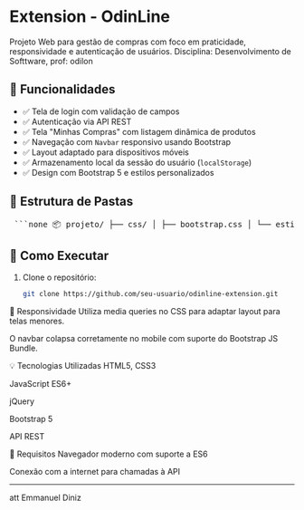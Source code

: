 # Extension - OdinLine

Projeto Web para gestão de compras com foco em praticidade, responsividade e autenticação de usuários. Disciplina: Desenvolvimento de Softtware, prof: odilon

## 🧩 Funcionalidades

- ✅ Tela de login com validação de campos
- ✅ Autenticação via API REST
- ✅ Tela "Minhas Compras" com listagem dinâmica de produtos
- ✅ Navegação com `Navbar` responsivo usando Bootstrap
- ✅ Layout adaptado para dispositivos móveis
- ✅ Armazenamento local da sessão do usuário (`localStorage`)
- ✅ Design com Bootstrap 5 e estilos personalizados

## 📁 Estrutura de Pastas

<pre> ```none 📦 projeto/ ├── css/ │ ├── bootstrap.css │ └── estilos.css ├── js/ │ ├── jquery.js │ ├── bootstrap.js │ ├── jquery.mask.js │ ├── jquery.validate.js │ ├── additional-methods.js │ ├── login.js │ └── usuario.js ├── imagens/ │ └── logo_final.png ├── login.html ├── menu.html ├── usuario.html └── precos.html ``` </pre>



## 🚀 Como Executar

1. Clone o repositório:
   ```bash
   git clone https://github.com/seu-usuario/odinline-extension.git

📱 Responsividade
Utiliza media queries no CSS para adaptar layout para telas menores.

O navbar colapsa corretamente no mobile com suporte do Bootstrap JS Bundle.

💡 Tecnologias Utilizadas
HTML5, CSS3

JavaScript ES6+

jQuery

Bootstrap 5

API REST

📌 Requisitos
Navegador moderno com suporte a ES6

Conexão com a internet para chamadas à API



---
att
Emmanuel Diniz
